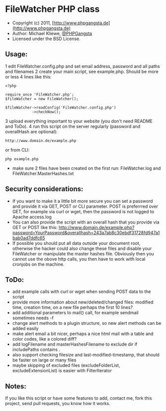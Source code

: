 FileWatcher PHP class
=====================

* Copyright (c) 2011, [http://www.phpgangsta.de](http://www.phpgangsta.de)
* Author: Michael Kliewe, [@PHPGangsta](http://twitter.com/PHPGangsta)
* Licensed under the BSD License.

Usage:
------
1 edit FileWatcher.config.php and set email address, password and all paths and filenames
2 create your main script, see example.php. Should be more or less 4 lines like this:

    <?php

    require_once 'FileWatcher.php';
    $fileWatcher = new FileWatcher();

    $fileWatcher->readConfig('FileWatcher.config.php')
                ->checkNow();

3 upload everything important to your website (you don't need README and ToDo).
4 run this script on the server regularly (password and overallHash are optional):

    http://www.domain.de/example.php

or from CLI:

    php example.php

- make sure 2 files have been created on the first run: FileWatcher.log and FileWatcher.MasterHashes.txt

Security considerations:
------------------------
- If you want to make it a little bit more secure you can set a password and provide it via GET, POST or CLI parameter. POST is preferrred over GET, for example via curl or wget, then the password is not logged to Apache access.log
- You can also provide the script with an overall hash that you provide via GET or POST like this:
  http://www.domain.de/example.php?password=YourPassword&overallhash=243a7ab8c30ebdf31728fd947a1bab0ad7ddfc65
- If possible you should put all data outside your document root, otherwise the hacker could also change these files and disable your FileWatcher or manipulate the master hashes file. Obviously then you cannot use the obove http calls, you then have to work with local cronjobs on the machine.

ToDo:
-----
- add example calls with curl or wget when sending POST data to the script
- provide more information about new/deleted/changed files: modified time, creation time, on a new file perhaps the first 10 lines?
- add additional parameters to mail() call, for example sendmail sometimes needs -f
- change alert methods to a plugin structure, so new alert methods can be added easily
- make alert email a bit nicer, perhaps a nice html mail with a table and color codes, like a colored diff?
- add logFilename and masterHashesFilename to exclude dir if includePaths contains .
- also support checking filesize and last-modified-timestamp, that should be faster on large or many files
- maybe skipping of excluded files (excludeFolderList, excludeExtensionList) is easier with FilterIterator

Notes:
------
If you like this script or have some features to add, contact me, fork this project, send pull requests, you know how it works.